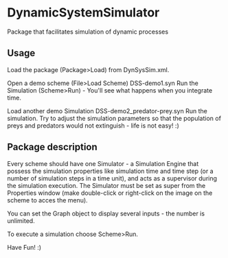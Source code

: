 # DynamicSystemSimulator
Package that facilitates simulation of dynamic processes

Usage
------

Load the package (Package>Load) from DynSysSim.xml.

Open a demo scheme (File>Load Scheme) DSS-demo1.syn
Run the Simulation (Scheme>Run) - You'll see what happens when you integrate time.

Load another demo Simulation DSS-demo2_predator-prey.syn
Run the simulation. Try to adjust the simulation parameters so that the population of preys and predators would not extinguish - life is not easy! :)

Package description
--------------------

Every scheme should have one Simulator - a Simulation Engine that possess the simulation properties like simulation time and time step (or a number of simulation steps in a time unit), and acts as a supervisor during the simulation execution. The Simulator must be set as super from the Properties window (make double-click or right-click on the image on the scheme to acces the menu).

You can set the Graph object to display several inputs - the number is unlimited.

To execute a simulation choose Scheme>Run.

Have Fun! :)